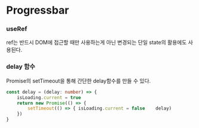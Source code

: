 # Progressbar

### useRef

ref는 반드시 DOM에 접근할 때만 사용하는게 아닌 변경되는 단일 state의 활용에도 사용된다.

### delay 함수
Promise의 setTimeout을 통해 간단한 delay함수를 만들 수 있다.
```typescript 
const delay = (delay: number) => {
    isLoading.current = true
    return new Promise(() => {
        setTimeout(() => { isLoading.current = false    delay)
    })
}
```